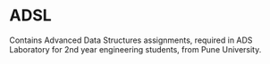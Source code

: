 # ADSL
Contains Advanced Data Structures assignments, required in ADS Laboratory for 2nd year engineering students, from Pune University.
